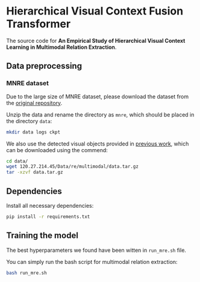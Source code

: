 # Hierarchical Visual Context Fusion Transformer

The source code for **An Empirical Study of Hierarchical Visual Context Learning in Multimodal Relation Extraction**.

## Data preprocessing

### MNRE dataset

Due to the large size of MNRE dataset, please download the dataset from the [original repository](https://github.com/thecharm/MNRE). 

Unzip the data and rename the directory as `mnre`, which should be placed in the directory `data`:

```bash
mkdir data logs ckpt
```

We also use the detected visual objects provided in [previous work](https://github.com/zjunlp/MKGformer), which can be downloaded using the commend:

```bash
cd data/
wget 120.27.214.45/Data/re/multimodal/data.tar.gz
tar -xzvf data.tar.gz
```

## Dependencies

Install all necessary dependencies:

```bash
pip install -r requirements.txt
```

## Training the model

The best hyperparameters we found have been witten in `run_mre.sh` file.

You can simply run the bash script for multimodal relation extraction:

```bash
bash run_mre.sh
```

